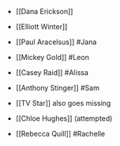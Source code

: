 - [[Dana Erickson]]
- [[Elliott Winter]]

- [[Paul Aracelsus]] #Jana
- [[Mickey Gold]] #Leon
- [[Casey Raid]] #Alissa
- [[Anthony Stinger]] #Sam 
- [[TV Star]] also goes missing
- [[Chloe Hughes]] (attempted)
- [[Rebecca Quill]] #Rachelle